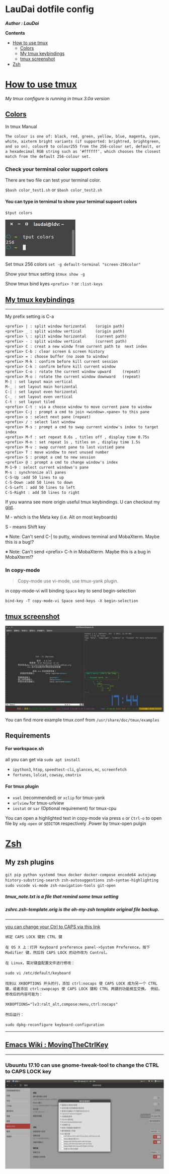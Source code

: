 # LauDai dotfile config

**_Author : LauDai_**

**Contents**

- <a href=#tag-tmux>How to use tmux</a>
  - <a href=#tag-tmux-Colors>Colors</a>
  - <a href=#tag-tmux-keybindings>My tmux keybindings</a>
  - <a href=#tag-tmux-screenshot>tmux screenshot</a>
- <a href=#tag-zsh>Zsh</a>

# <a id="tag-tmux" href="#tag-tmux">How to use tmux</a>

_My tmux configure is running in tmux 3.0a version_

## <a id="tag-tmux-Colors" href=#tag-tmux-Colors>Colors</a>

In tmux Manual

```text
The colour is one of: black, red, green, yellow, blue, magenta, cyan, white, aixterm bright variants (if supported: brightred, brightgreen, and so on), colour0 to colour255 from the 256-colour set, default, or a hexadecimal RGB string such as ‘#ffffff’, which chooses the closest match from the default 256-colour set.
```

### Check your terminal color support colors

There are two file can test your terminal color.

`$bash color_test1.sh`
or
`$bash color_test2.sh`

#### You can type in ternimal to show your ternimal supoort colors

`$tput colors`

![ternimal suppotr colors](screenshot/tput_colors.png)

Set tmux 256 colors
`set -g default-terminal "screen-256color"`

Show your tmux setting
`$tmux show -g`

Show tmux bind kyes
`<prefix> ?`
or
`:list-keys`

## <a id="tag-tmux-keybindings" href=#tag-tmux-keybindings>My tmux keybindings</a>

---

My prefix setting is C-a

```text
<prefix> | : split window horizontal 	(origin path)
<prefix> _ : split window vertical 		(origin path)
<prefix> \ : split window horizontal 	(current path)
<prefix> - : split window vertical 		(current path)
<prefix> C : creat a new windw from current path to  next index
<prefix> C-b : clear screen & screen history
<prefix> = : choose buffer (no zoom to window)
<prefix> M-k : confirm before kill current session
<prefix> C-k : confirm before kill current window
<prefix> C-o : rotate the current window upward 	(repeat)
<prefix> M-o : rotate the current window downward 	(repeat)
M-| : set layout main vertical
M-_ : set layout main horizontal
C-| : set layout even horizontal
C-_ : set layout even vertical
C-t : set layout tiled
<prefix> C-t : via a choose window to move current pane to window
<prefix> C-j : prompt a cmd to join <window>.<pane> to this pane
<prefix> o : select next pane (repeat)
<prefix> / : select last window
<prefix> M-s : prompt a cmd to swap current window's index to target index
<prefix> M-f : set repeat 0.6s , titles off , display time 0.75s
<prefix> M-n : set repeat 1s , titles on , display time 1.5s
<prefix> M-v : swap current pane to last vistied pane
<prefix> T : move window to next unused number
<prefix> S : prompt a cmd to new session
<prefix> @ : prompt a cmd to change window's index
M-1~9 : select current windows's pane
M-s : synchronize all panes
C-S-Up :add 50 lines to up
C-S-Down :add 50 lines to down
C-S-Left : add 50 lines to left
C-S-Right : add 50 lines to right
```

If you wanna see more origin useful tmux keybindings. U can checkout my [gist](https://gist.github.com/laudai/1d084f664e987e50fdceebcdd699261d).

M - which is the Meta key (i.e. Alt on most keyboards)

S - means Shift key

※ Note: Can't send C-| to putty, windows terminal and MobaXterm. Maybe this is a bug!?

※ Note: Can't send \<prefix> C-h in MobaXterm. Maybe this is a bug in MobaXterm!?

### In copy-mode

> Copy-mode use vi-mode, use tmux-yank plugin.

in copy-mode-vi will binding `Space` key to send begin-selection

`bind-key -T copy-mode-vi Space send-keys -X begin-selection`

## <a id="tag-tmux-screenshot" href=#tag-tmux-screenshot>tmux screenshot</a>

![tmux2.5 screenshoot](screenshot/tmux2.5.png)

You can find more example tmux.conf from
`/usr/share/doc/tmux/examples`

## Requirements

#### For workspace.sh

all you can get via `sudo apt install`

- `ipython3`, `htop`, `speedtest-cli`, `glances`, `mc`, `screenfetch`
- `fortunes`, `lolcat`, `cowsay`, `cmatrix`

#### For tmux plugin

- `xsel` (recommended) or `xclip` for tmux-yank
- `urlview` for tmux-urlview
- `iostat` or `sar` (Optional requirement) for tmux-cpu

You can open a highlighted text in copy-mode via press `o` or `Ctrl-o` to open file by `xdg-open` or `$EDITOR` respectively .Power by tmux-open pulgin

# <a id="tag-zsh" href=#tag-zsh>Zsh</a>

## My zsh plugins

`git pip python systemd tmux docker docker-compose encode64 autojump history-substring-search zsh-autosuggestions zsh-syntax-highlighting sudo vscode vi-mode zsh-navigation-tools git-open`

##### tmux_note.txt is a file that remind some tmux setting

##### zshrc.zsh-template.orig is the oh-my-zsh template original file backup.

---

[you can change your Ctrl to CAPS via this link](http://www.atjiang.com/pragmatic-tmux-configure/)

```text
绑定 CAPS LOCK 键到 CTRL 键

在 OS X 上：打开 Keyboard preference panel->System Preference，按下 Modifier 键，然后将 CAPS LOCK 的动作改为 Control。

在 Linux，需对键盘配置文件进行修改：

sudo vi /etc/default/keyboard

找到以 XKBOPTIONS 开头的行，添加 ctrl:nocaps 使 CAPS LOCK 成为另一个 CTRL 键，或者添加 ctrl:swapcaps 使 CAPS LOCK 键和 CTRL 两键的功能相互交换。 例如，修改后的内容可能为：

XKBOPTIONS="lv3:ralt_alt,compose:menu,ctrl:nocaps"

然后运行：

sudo dpkg-reconfigure keyboard-configuration
```

---

## [Emacs Wiki : MovingTheCtrlKey](https://www.emacswiki.org/emacs/MovingTheCtrlKey)

---

### Ubuuntu 17.10 can use gnome-tweak-tool to change the CTRL to CAPS LOCK key

![gnome-tweak-tool cahnge CTRL2CAPS](screenshot/gnome-tweak-tool_changeCTRL2CAPS.png)
